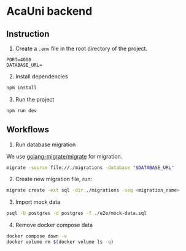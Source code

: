 # AcaUni backend

## Instruction

1. Create a `.env` file in the root directory of the project.

```env
PORT=4000
DATABASE_URL=
```

2. Install dependencies

```sh
npm install
```

3. Run the project

```sh
npm run dev
```

## Workflows

1. Run database migration

We use [golang-migrate/migrate](https://github.com/golang-migrate/migrate) for migration.

```sh
migrate -source file://./migrations -database "$DATABASE_URL"
```

2. Create new migration file, run:

```sh
migrate create -ext sql -dir ./migrations -seq <migration_name>
```

3. Import mock data

```sh
psql -U postgres -d postgres -f ./e2e/mock-data.sql
```


4. Remove docker compose data

```sh
docker compose down -v
docker volume rm $(docker volume ls -q)
```

